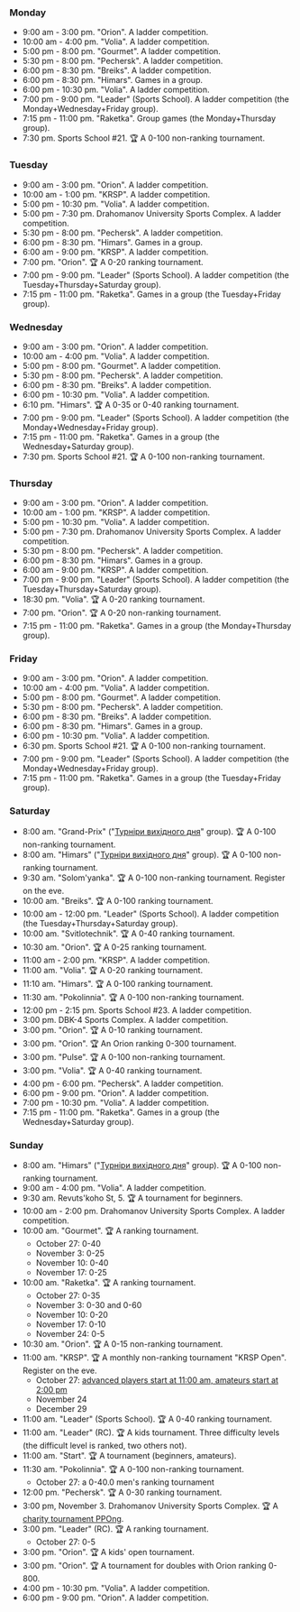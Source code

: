 
<h3 id="monday">Monday</h3>

* 9:00 am - 3:00 pm. "Orion". A ladder competition.
* 10:00 am - 4:00 pm. "Volia". A ladder competition.
* 5:00 pm - 8:00 pm. "Gourmet". A ladder competition.
* 5:30 pm - 8:00 pm. "Pechersk". A ladder competition.
* 6:00 pm - 8:30 pm. "Breiks". A ladder competition.
* 6:00 pm - 8:30 pm. "Himars". Games in a group.
* 6:00 pm - 10:30 pm. "Volia". A ladder competition.
* 7:00 pm - 9:00 pm. "Leader" (Sports School). A ladder competition (the Monday+Wednesday+Friday group).
* 7:15 pm - 11:00 pm. "Raketka". Group games (the Monday+Thursday group).
* 7:30 pm. Sports School #21. 🏆 A 0-100 non-ranking tournament.

<h3 id="tuesday">Tuesday</h3>

* 9:00 am - 3:00 pm. "Orion". A ladder competition.
* 10:00 am - 1:00 pm. "KRSP". A ladder competition.
* 5:00 pm - 10:30 pm. "Volia". A ladder competition.
* 5:00 pm - 7:30 pm. Drahomanov University Sports Complex. A ladder competition.
* 5:30 pm - 8:00 pm. "Pechersk". A ladder competition.
* 6:00 pm - 8:30 pm. "Himars". Games in a group.
* 6:00 am - 9:00 pm. "KRSP". A ladder competition.
* 7:00 pm. "Orion". 🏆 A 0-20 ranking tournament.
* 7:00 pm - 9:00 pm. "Leader" (Sports School). A ladder competition (the Tuesday+Thursday+Saturday group).
* 7:15 pm - 11:00 pm. "Raketka". Games in a group (the Tuesday+Friday group).

<h3 id="wednesday">Wednesday</h3>

* 9:00 am - 3:00 pm. "Orion". A ladder competition.
* 10:00 am - 4:00 pm. "Volia". A ladder competition.
* 5:00 pm - 8:00 pm. "Gourmet". A ladder competition.
* 5:30 pm - 8:00 pm. "Pechersk". A ladder competition.
* 6:00 pm - 8:30 pm. "Breiks". A ladder competition.
* 6:00 pm - 10:30 pm. "Volia". A ladder competition.
* 6:10 pm. "Himars". 🏆 A 0-35 or 0-40 ranking tournament.
* 7:00 pm - 9:00 pm. "Leader" (Sports School). A ladder competition (the Monday+Wednesday+Friday group).
* 7:15 pm - 11:00 pm. "Raketka". Games in a group (the Wednesday+Saturday group).
* 7:30 pm. Sports School #21. 🏆 A 0-100 non-ranking tournament.

<h3 id="thursday">Thursday</h3>

* 9:00 am - 3:00 pm. "Orion". A ladder competition.
* 10:00 am - 1:00 pm. "KRSP". A ladder competition.
* 5:00 pm - 10:30 pm. "Volia". A ladder competition.
* 5:00 pm - 7:30 pm. Drahomanov University Sports Complex. A ladder competition.
* 5:30 pm - 8:00 pm. "Pechersk". A ladder competition.
* 6:00 pm - 8:30 pm. "Himars". Games in a group.
* 6:00 am - 9:00 pm. "KRSP". A ladder competition.
* 7:00 pm - 9:00 pm. "Leader" (Sports School). A ladder competition (the Tuesday+Thursday+Saturday group).
* 18:30 pm. "Volia". 🏆 A 0-20 ranking tournament.
* 7:00 pm. "Orion". 🏆 A 0-20 non-ranking tournament.
* 7:15 pm - 11:00 pm. "Raketka". Games in a group (the Monday+Thursday group).

<h3 id="friday">Friday</h3>

* 9:00 am - 3:00 pm. "Orion". A ladder competition.
* 10:00 am - 4:00 pm. "Volia". A ladder competition.
* 5:00 pm - 8:00 pm. "Gourmet". A ladder competition.
* 5:30 pm - 8:00 pm. "Pechersk". A ladder competition.
* 6:00 pm - 8:30 pm. "Breiks". A ladder competition.
* 6:00 pm - 8:30 pm. "Himars". Games in a group.
* 6:00 pm - 10:30 pm. "Volia". A ladder competition.
* 6:30 pm. Sports School #21. 🏆 A 0-100 non-ranking tournament.
* 7:00 pm - 9:00 pm. "Leader" (Sports School). A ladder competition (the Monday+Wednesday+Friday group).
* 7:15 pm - 11:00 pm. "Raketka". Games in a group (the Tuesday+Friday group).

<h3 id="saturday">Saturday</h3>

* 8:00 am. "Grand-Prix" ("[Турніри вихідного дня](https://t.me/+yOOJ3CrdhyBjNzhi)" group). 🏆 A 0-100 non-ranking tournament.
* 8:00 am. "Himars" ("[Турніри вихідного дня](https://t.me/+yOOJ3CrdhyBjNzhi)" group). 🏆 A 0-100 non-ranking tournament.
* 9:30 am. "Solom'yanka". 🏆 A 0-100 non-ranking tournament. Register on the eve.
* 10:00 am. "Breiks". 🏆 A 0-100 ranking tournament.
* 10:00 am - 12:00 pm. "Leader" (Sports School). A ladder competition (the Tuesday+Thursday+Saturday group).
* 10:00 am. "Svitlotechnik". 🏆 A 0-40 ranking tournament.
* 10:30 am. "Orion". 🏆 A 0-25 ranking tournament.
* 11:00 am - 2:00 pm. "KRSP". A ladder competition.
* 11:00 am. "Volia". 🏆 A 0-20 ranking tournament.
* 11:10 am. "Himars". 🏆 A 0-100 ranking tournament.
* 11:30 am. "Pokolinnia". 🏆 A 0-100 non-ranking tournament.
* 12:00 pm - 2:15 pm. Sports School #23. A ladder competition.
* 3:00 pm. DBK-4 Sports Complex. A ladder competition.
* 3:00 pm. "Orion". 🏆 A 0-10 ranking tournament.
* 3:00 pm. "Orion". 🏆 An Orion ranking 0-300 tournament.
* 3:00 pm. "Pulse". 🏆 A 0-100 non-ranking tournament.
* 3:00 pm. "Volia". 🏆 A 0-40 ranking tournament.
* 4:00 pm - 6:00 pm. "Pechersk". A ladder competition.
* 6:00 pm - 9:00 pm. "Orion". A ladder competition.
* 7:00 pm - 10:30 pm. "Volia". A ladder competition.
* 7:15 pm - 11:00 pm. "Raketka". Games in a group (the Wednesday+Saturday group).

<h3 id="sunday">Sunday</h3>

* 8:00 am. "Himars" ("[Турніри вихідного дня](https://t.me/+yOOJ3CrdhyBjNzhi)" group). 🏆 A 0-100 non-ranking tournament.
* 9:00 am - 4:00 pm. "Volia". A ladder competition.
* 9:30 am. Revuts'koho St, 5. 🏆 A tournament for beginners.
* 10:00 am - 2:00 pm. Drahomanov University Sports Complex. A ladder competition.
* 10:00 am. "Gourmet". 🏆 A ranking tournament.
  * October 27: 0-40
  * November 3: 0-25
  * November 10: 0-40
  * November 17: 0-25
* 10:00 am. "Raketka". 🏆 A ranking tournament.
  * October 27: 0-35
  * November 3: 0-30 and 0-60
  * November 10: 0-20
  * November 17: 0-10
  * November 24: 0-5
* 10:30 am. "Orion". 🏆 A 0-15 non-ranking tournament.
* 11:00 am. "KRSP". 🏆 A monthly non-ranking tournament "KRSP Open". Register on the eve.
  * October 27: [advanced players start at 11:00 am, amateurs start at 2:00 pm](https://t.me/krsp_tt_tour/316)
  * November 24
  * December 29
* 11:00 am. "Leader" (Sports School). 🏆 A 0-40 ranking tournament.
* 11:00 am. "Leader" (RC). 🏆 A kids tournament. Three difficulty levels (the difficult level is ranked, two others not).
* 11:00 am. "Start". 🏆 A tournament (beginners, amateurs).
* 11:30 am. "Pokolinnia". 🏆 A 0-100 non-ranking tournament.
  * October 27: a 0-40.0 men's ranking tournament 
* 12:00 pm. "Pechersk". 🏆 A 0-30 ranking tournament.
* 3:00 pm, November 3. Drahomanov University Sports Complex. 🏆 A [charity tournament PPOng](https://t.me/ttkiev/464).
* 3:00 pm. "Leader" (RC). 🏆 A ranking tournament.
  * October 27: 0-5
* 3:00 pm. "Orion". 🏆 A kids' open tournament.
* 3:00 pm. "Orion". 🏆 A tournament for doubles with Orion ranking 0-800.
* 4:00 pm - 10:30 pm. "Volia". A ladder competition.
* 6:00 pm - 9:00 pm. "Orion". A ladder competition.
